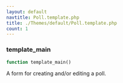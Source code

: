 ```yaml
---
layout: default
navtitle: Poll.template.php
title: ./Themes/default/Poll.template.php
count: 1
---
```


### template_main

```php
function template_main()
```
A form for creating and/or editing a poll.



